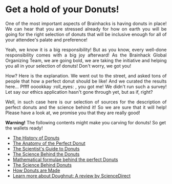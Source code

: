 # Get a hold of your Donuts!

<p><div style="text-align: justify">One of the most important aspects of Brainhacks is having donuts in place! We can hear that you are stressed already for how on earth you will be going for the right selection of donuts that will be inclusive enough for all of your attendee's palate and preference!</div></p>

<p><div style="text-align: justify">Yeah, we know it is a big responsibility! But as you know, every well-done responsibility comes with a big joy afterward! As the Brainhack Global Organizing Team, we are going bold, we are taking the initiative and helping you all in your selection of donuts! Don't worry, we got you!</div></p>

<p><div style="text-align: justify">How? Here is the explanation. We went out to the street, and asked tons of people that how a perfect donut should be like! And we curated the results here... Pffff ooookkay :roll_eyes: , you got me! We didn't run such a survey! Let say our ethics application hasn't gone through yet, but as if, right?</div></p> 

<p><div style="text-align: justify">Well, in such case here is our selection of sources for the description of perfect donuts and the science behind it! So we are sure that it will help! Please have a look at, we promise you that they are really good!</div></p>

**Warning!** The following contents might make you carving for donuts! So get the wallets ready!


* [The History of Donuts]( https://www.onegreenplanet.org/vegan-food/the-history-of-the-donut/)
* [The Anatomy of the Perfect Donut](https://medium.com/@mcpflugie/the-anatomy-of-the-perfect-doughnut-643a68957ca8)
* [The Scientist's Guide to Donuts](https://cravingsofafoodscientist.com/2019/01/11/the-scientists-guide-to-donuts/)
* [The Science Behind the Donuts](https://www.yuppiechef.com/spatula/the-science-behind-doughnuts/)
* [Mathematical formulae behind the perfect Donuts](https://www.conquermaths.com/news/post/index/188/The-Mathematically-Perfect-Doughnut)
* [The Science Behind Donuts](http://www.r-dpartners.com/2018/06/01/the-science-behind-donuts/)
* [How Donuts are Made](http://www.madehow.com/Volume-5/Doughnut.html)
* [Learn more about Doughnut: A review by ScienceDirect](https://www.sciencedirect.com/topics/food-science/doughnut)
